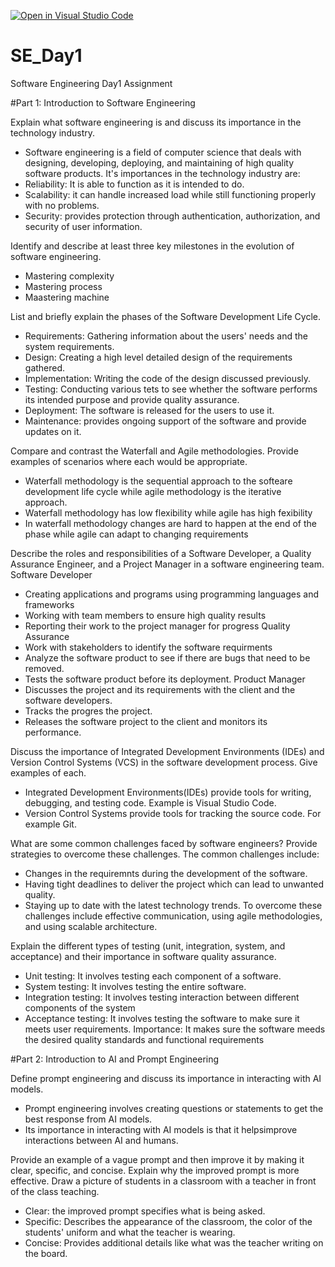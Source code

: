 [![Open in Visual Studio Code](https://classroom.github.com/assets/open-in-vscode-2e0aaae1b6195c2367325f4f02e2d04e9abb55f0b24a779b69b11b9e10269abc.svg)](https://classroom.github.com/online_ide?assignment_repo_id=18371251&assignment_repo_type=AssignmentRepo)
# SE_Day1
Software Engineering Day1 Assignment

#Part 1: Introduction to Software Engineering

Explain what software engineering is and discuss its importance in the technology industry.
- Software engineering is a field of computer science that deals with designing, developing, deploying, and maintaining of high quality software products.
It's importances in the technology industry are:
- Reliability: It is able to function as it is intended to do.
- Scalability: it can handle increased load while still functioning properly with no problems.
- Security: provides protection through authentication, authorization, and security of user information.

Identify and describe at least three key milestones in the evolution of software engineering.
- Mastering complexity
- Mastering process
- Maastering machine

List and briefly explain the phases of the Software Development Life Cycle.
- Requirements: Gathering information about the users' needs and the system requirements.
- Design: Creating a high level detailed design of the requirements gathered.
- Implementation: Writing the code of the design discussed previously.
- Testing: Conducting various tets to see whether the software performs its intended purpose and provide quality assurance.
- Deployment: The software is released for the users to use it.
- Maintenance: provides ongoing support of the software and provide updates on it.

Compare and contrast the Waterfall and Agile methodologies. Provide examples of scenarios where each would be appropriate.
- Waterfall methodology is the sequential approach to the softeare development life cycle while agile methodology is the iterative approach.
- Waterfall methodology has low flexibility while agile has high fexibility
- In waterfall methodology changes are hard to happen at the end of the phase while agile can adapt to changing requirements

Describe the roles and responsibilities of a Software Developer, a Quality Assurance Engineer, and a Project Manager in a software engineering team.
Software Developer
- Creating applications and programs using programming languages and frameworks
- Working with team members to ensure high quality results
- Reporting their work to the project manager for progress
Quality Assurance
- Work with stakeholders to identify the software requirments
- Analyze the software product to see if there are bugs that need to be removed.
- Tests the software product before its deployment.
Product Manager
- Discusses the project and its requirements with the client and the software developers.
- Tracks the progres the project.
- Releases the software project to the client and monitors its performance.

Discuss the importance of Integrated Development Environments (IDEs) and Version Control Systems (VCS) in the software development process. Give examples of each.
- Integrated Development Environments(IDEs) provide tools for writing, debugging, and testing code. Example is Visual Studio Code.
- Version Control Systems provide tools for tracking the source code. For example Git.

What are some common challenges faced by software engineers? Provide strategies to overcome these challenges.
The common challenges include:
- Changes in the requiremnts during the development of the software.
- Having tight deadlines to deliver the project which can lead to unwanted quality.
- Staying up to date with the latest technology trends.
To overcome these challenges include effective communication, using agile methodologies, and using scalable architecture. 

Explain the different types of testing (unit, integration, system, and acceptance) and their importance in software quality assurance.
- Unit testing: It involves testing each component of a software.
- System testing: It involves testing the entire software.
- Integration testing: It involves testing interaction between different components of the system
- Acceptance testing: It involves testing the software to make sure it meets user requirements.
Importance: It makes sure the software meeds the desired quality standards and functional requirements

#Part 2: Introduction to AI and Prompt Engineering


Define prompt engineering and discuss its importance in interacting with AI models.
- Prompt engineering involves creating questions or statements to get the best response from AI models.
- Its importance in interacting with AI models is that it helpsimprove interactions between AI and humans. 

Provide an example of a vague prompt and then improve it by making it clear, specific, and concise. Explain why the improved prompt is more effective.
Draw a picture of students in a classroom with a teacher in front of the class teaching.
- Clear: the improved prompt specifies what is being asked.
- Specific: Describes the appearance of the classroom, the color of the students' uniform and what the teacher is wearing.
- Concise: Provides additional details like what was the teacher writing on the board.
